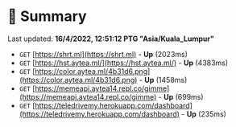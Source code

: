 # 📖 Summary
Last updated: **16/4/2022, 12:51:12 PTG "Asia/Kuala_Lumpur"**

- `GET` [https://shrt.ml](https://shrt.ml) - **Up** (2023ms)
- `GET` [https://hst.aytea.ml/](https://hst.aytea.ml/) - **Up** (4383ms)
- `GET` [https://color.aytea.ml/4b31d6.png](https://color.aytea.ml/4b31d6.png) - **Up** (1458ms)
- `GET` [https://memeapi.aytea14.repl.co/gimme](https://memeapi.aytea14.repl.co/gimme) - **Up** (699ms)
- `GET` [https://teledrivemy.herokuapp.com/dashboard](https://teledrivemy.herokuapp.com/dashboard) - **Up** (235ms)
